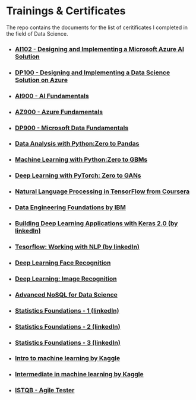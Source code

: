 # Trainings & Certificates

The repo contains the documents for the list of ceritificates I completed in the field of Data Science.

- ### [AI102 - Designing and Implementing a Microsoft Azure AI Solution](https://github.com/hargurjeet/Certificates/blob/main/Azure%20AI%20Engineer.pdf)
- ### [DP100 - Designing and Implementing a Data Science Solution on Azure](https://github.com/hargurjeet/Certificates/blob/main/Microsoft_Certified_Data_Scientist.pdf)
- ### [AI900 - AI Fundamentals](https://github.com/hargurjeet/Certificates/blob/main/Microsoft_Certified_Professional_Certificate_AI900.pdf)
- ### [AZ900 - Azure Fundamentals](https://github.com/hargurjeet/Certificates/blob/main/Microsoft_Certified_Professional_Certificate_AZ900.pdf)
- ### [DP900 - Microsoft Data Fundamentals](https://github.com/hargurjeet/Certificates/blob/main/Microsoft_Certified_Professional_CertificateDP900.pdf)
- ### [Data Analysis with Python:Zero to Pandas](https://jovian.ai/certificate/MFQTCMRWGY)
- ### [Machine Learning with Python:Zero to GBMs](https://jovian.ai/certificate/MFQTKNZXHE)
- ### [Deep Learning with PyTorch: Zero to GANs](https://jovian.ai/certificate/MFQTIMZSGE)
- ### [Natural Language Processing in TensorFlow from Coursera](https://coursera.org/share/40b75c7ca30ae94fa6f4fc2f019d1fa2)
- ### [Data Engineering Foundations by IBM](https://www.credly.com/badges/762edcac-c9f9-4a86-9034-537ef5de66c5/public_url)
- ### [Building Deep Learning Applications with Keras 2.0 (by linkedIn)](https://github.com/hargurjeet/Certificates/blob/main/CertificateOfCompletion_Building%20Deep%20Learning%20Applications%20with%20Keras%202.0.pdf)
- ### [Tesorflow: Working with NLP (by linkedIn)](https://github.com/hargurjeet/Certificates/blob/main/CertificateOfCompletion_TensorFlow%20Working%20with%20NLP.pdf)
- ### [Deep Learning Face Recognition](https://github.com/hargurjeet/Certificates/blob/main/CertificateOfCompletion_Deep%20Learning%20Face%20Recognition.pdf)
- ### [Deep Learning: Image Recognition](https://github.com/hargurjeet/Certificates/blob/main/CertificateOfCompletion_Deep%20Learning%20Image%20Recognition.pdf)
- ### [Advanced NoSQL for Data Science](https://github.com/hargurjeet/Certificates/blob/main/CertificateOfCompletion_Advanced%20NoSQL%20for%20Data%20Science.pdf)
- ### [Statistics Foundations - 1 (linkedIn)](https://github.com/hargurjeet/Certificates/blob/main/CertificateOfCompletion_Statistics%20Foundations%201.pdf)
- ### [Statistics Foundations - 2 (linkedIn)](https://github.com/hargurjeet/Certificates/blob/main/CertificateOfCompletion_Statistics%20Foundations%202.pdf)
- ### [Statistics Foundations - 3 (linkedIn)](https://github.com/hargurjeet/Certificates/blob/main/CertificateOfCompletion_Statistics%20Foundations%203.pdf)
- ### [Intro to machine learning by Kaggle](https://github.com/hargurjeet/Certificates/blob/main/Hargurjeet%20Singh%20-%20Intro%20to%20Machine%20Learning.png)
- ### [Intermediate in machine learning by Kaggle](https://www.kaggle.com/learn/certification/hargurjeet/intermediate-machine-learning)
- ### [ISTQB - Agile Tester](https://github.com/hargurjeet/Certificates/blob/main/istqb%20agile.jpg)
